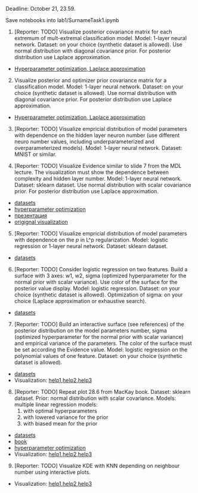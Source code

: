 Deadline: October 21, 23.59.

Save notebooks into lab1/SurnameTask1.ipynb


1. [Reporter: TODO] Visualize posterior covariance matrix for each extremum of mult-extremal classification model. Model: 1-layer neural network. Dataset: on your choice (synthetic dataset is allowed). 
Use normal distribution with diagonal covariance prior. For posterior distribution use Laplace approximation.
* [Hyperparameter optimization, Laplace approximation](http://strijov.com/papers/HyperOptimizationEng.pdf)


2. Visualize posterior and optimizer prior covariance matrix for a classification model. Model: 1-layer neural network. Dataset: on your choice (synthetic dataset is allowed). 
Use normal distribution with diagonal covariance prior. For posterior distribution use Laplace approximation.
* [Hyperparameter optimization, Laplace approximation](http://strijov.com/papers/HyperOptimizationEng.pdf)


3. [Reporter: TODO]  Visualize empricial distribution of model parameters with dependence on the hidden layer neuron number (use different neuro number values, including underparameterized and overparameterized models). Model: 1-layer neural network. Dataset: MNIST or similar.


4. [Reporter: TODO] Visualize Evidence similar to slide 7 from the MDL lecture. The visualization must show the dependence between complexity and hidden layer number.  Model: 1-layer neural network. Dataset: sklearn dataset. Use normal distribution with scalar covariance prior. For posterior distribution use Laplace approximation.
* [datasets](https://scikit-learn.org/stable/datasets/toy_dataset.html)
* [hyperparameter optimization](http://strijov.com/papers/HyperOptimizationEng.pdf)
* [презентация](https://github.com/Intelligent-Systems-Phystech/BMM-21/blob/master/slides/slides_3_mdl.pdf)
* [origignal visualization](https://www.inference.org.uk/itprnn/book.pdf)



5. [Reporter: TODO] Visualize empricial distribution of model parameters with dependence on the $p$ in L^p regularization. Model: logistic regression or 1-layer neural network. Dataset: sklearn dataset.
* [datasets](https://scikit-learn.org/stable/datasets/toy_dataset.html)


6. [Reporter: TODO] Consider logistic regression on two features. Build a surface with 3 axes: w1, w2, sigma (optimized hyperparameter for the normal prior with scalar variance). Use color of the surface for the posterior value display.  Model: logistic regression. Dataset:  on your choice (synthetic dataset is allowed).  Optimization of sigma: on your choice (Laplace approximation or exhaustive search).
* [datasets](https://scikit-learn.org/stable/datasets/toy_dataset.html)

7. [Reporter: TODO]  Build an interactive surface (see references) of the posterior distribution on the model parameters number, sigma  (optimized hyperparameter for the normal prior with scalar variance) and empirical variance of the parameters. The color of the surface must be set according the Evidence value. Model: logistic regression on the polynomial values of one feature.  Dataset:  on your choice (synthetic dataset is allowed). 
* [datasets](https://scikit-learn.org/stable/datasets/toy_dataset.html)
* Visualization: [help1](https://matplotlib.org/stable/users/interactive.html),[help2](https://stackoverflow.com/questions/44329068/jupyter-notebook-interactive-plot-with-widgets),[help3](https://towardsdatascience.com/matplotlib-animations-in-jupyter-notebook-4422e4f0e389)

8. [Reporter: TODO] Repeat plot 28.6 from MacKay book. Dataset: sklearn dataset. 
    Prior: normal distribution with scalar covariance. Models: multiple linear regression models:
    1. with optimal hyperparameters
    2. with lowered variance for the prior 
    3. with biased mean for the prior
* [datasets](https://scikit-learn.org/stable/datasets/toy_dataset.html)
* [book](http://www.inference.org.uk/itprnn/book.pdf)
* [hyperparameter optimization](http://strijov.com/papers/HyperOptimizationEng.pdf)
* Visualization: [help1](https://matplotlib.org/stable/users/interactive.html),[help2](https://stackoverflow.com/questions/44329068/jupyter-notebook-interactive-plot-with-widgets),[help3](https://towardsdatascience.com/matplotlib-animations-in-jupyter-notebook-4422e4f0e389)

9. [Reporter: TODO] Visualize KDE with KNN depending on neighbour number using interactive plots.
* Visualization: [help1](https://matplotlib.org/stable/users/interactive.html),[help2](https://stackoverflow.com/questions/44329068/jupyter-notebook-interactive-plot-with-widgets),[help3](https://towardsdatascience.com/matplotlib-animations-in-jupyter-notebook-4422e4f0e389)
